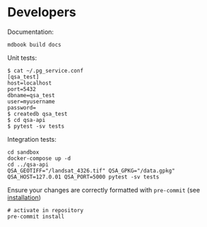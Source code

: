 # Developers

Documentation:

```` console
mdbook build docs
````

Unit tests:

```` console
$ cat ~/.pg_service.conf
[qsa_test]
host=localhost
port=5432
dbname=qsa_test
user=myusername
password=
$ createdb qsa_test
$ cd qsa-api
$ pytest -sv tests
````

Integration tests:

```` console
cd sandbox
docker-compose up -d
cd ../qsa-api
QSA_GEOTIFF="/landsat_4326.tif" QSA_GPKG="/data.gpkg" QSA_HOST=127.0.01 QSA_PORT=5000 pytest -sv tests
````

Ensure your changes are correctly formatted with `pre-commit` (see [installation](https://pre-commit.com/#installation))

```` console
# activate in repository
pre-commit install
````
